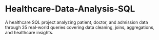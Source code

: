 # Healthcare-Data-Analysis-SQL
A healthcare SQL project analyzing patient, doctor, and admission data through 35 real-world queries covering data cleaning, joins, aggregations, and healthcare insights.
